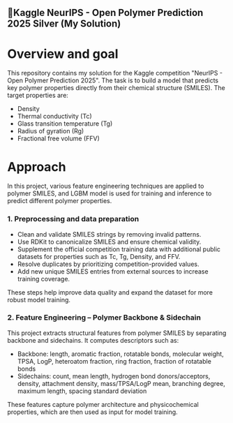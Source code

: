 ## 🥈Kaggle NeurIPS - Open Polymer Prediction 2025 Silver (My Solution)

# Overview and goal

This repository contains my solution for the Kaggle competition "NeurIPS - Open Polymer Prediction 2025".
The task is to build a model that predicts key polymer properties directly from their chemical structure (SMILES).
The target properties are:
* Density
* Thermal conductivity (Tc)
* Glass transition temperature (Tg)
* Radius of gyration (Rg)
* Fractional free volume (FFV)

# Approach
In this project, various feature engineering techniques are applied to polymer SMILES, and LGBM model is used for training and inference to predict different polymer properties.

### 1. Preprocessing and data preparation

* Clean and validate SMILES strings by removing invalid patterns.
* Use RDKit to canonicalize SMILES and ensure chemical validity.
* Supplement the official competition training data with additional public datasets for properties such as Tc, Tg, Density, and FFV.
* Resolve duplicates by prioritizing competition-provided values.
* Add new unique SMILES entries from external sources to increase training coverage.

These steps help improve data quality and expand the dataset for more robust model training.

### 2. Feature Engineering – Polymer Backbone & Sidechain

This project extracts structural features from polymer SMILES by separating backbone and sidechains.
It computes descriptors such as:
* Backbone: length, aromatic fraction, rotatable bonds, molecular weight, TPSA, LogP, heteroatom fraction, ring fraction, fraction of rotatable bonds
* Sidechains: count, mean length, hydrogen bond donors/acceptors, density, attachment density, mass/TPSA/LogP mean, branching degree, maximum length, spacing standard deviation

These features capture polymer architecture and physicochemical properties, which are then used as input for model training.

